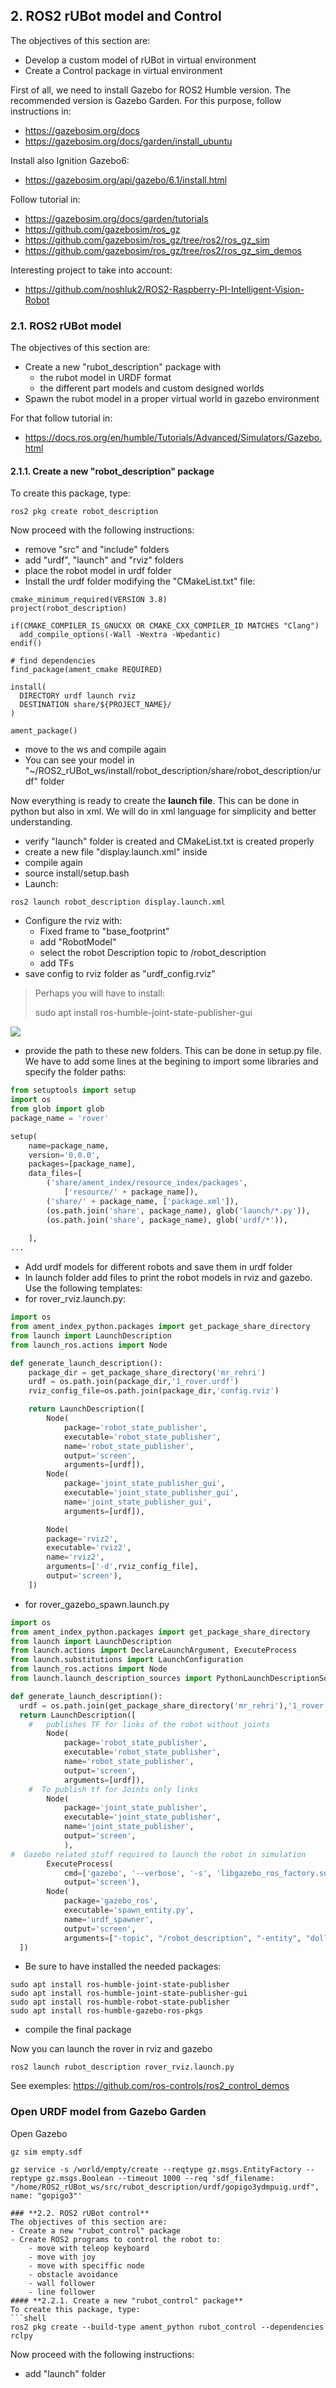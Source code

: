 ## **2. ROS2 rUBot model and Control**
The objectives of this section are:
- Develop a custom model of rUBot in virtual environment
- Create a Control package in virtual environment

First of all, we need to install Gazebo for ROS2 Humble version. The recommended version is Gazebo Garden. For this purpose, follow instructions in:
- https://gazebosim.org/docs
- https://gazebosim.org/docs/garden/install_ubuntu

Install also Ignition Gazebo6:
- https://gazebosim.org/api/gazebo/6.1/install.html

Follow tutorial in:
- https://gazebosim.org/docs/garden/tutorials
- https://github.com/gazebosim/ros_gz
- https://github.com/gazebosim/ros_gz/tree/ros2/ros_gz_sim
- https://github.com/gazebosim/ros_gz/tree/ros2/ros_gz_sim_demos


Interesting project to take into account:
- https://github.com/noshluk2/ROS2-Raspberry-PI-Intelligent-Vision-Robot

### **2.1. ROS2 rUBot model**
The objectives of this section are:
- Create a new "rubot_description" package with 
    - the rubot model in URDF format
    - the different part models and custom designed worlds
- Spawn the rubot model in a proper virtual world in gazebo environment

For that follow tutorial in:
- https://docs.ros.org/en/humble/Tutorials/Advanced/Simulators/Gazebo.html

#### **2.1.1. Create a new "robot_description" package**
To create this package, type:
```shell
ros2 pkg create robot_description
```
Now proceed with the following instructions:
- remove "src" and "include" folders
- add "urdf", "launch" and "rviz" folders
- place the robot model in urdf folder
- Install the urdf folder modifying the "CMakeList.txt" file:
```shell
cmake_minimum_required(VERSION 3.8)
project(robot_description)

if(CMAKE_COMPILER_IS_GNUCXX OR CMAKE_CXX_COMPILER_ID MATCHES "Clang")
  add_compile_options(-Wall -Wextra -Wpedantic)
endif()

# find dependencies
find_package(ament_cmake REQUIRED)

install(
  DIRECTORY urdf launch rviz
  DESTINATION share/${PROJECT_NAME}/
)

ament_package()
```
- move to the ws and compile again
- You can see your model in "~/ROS2_rUBot_ws/install/robot_description/share/robot_description/urdf" folder

Now everything is ready to create the **launch file**. This can be done in python but also in xml. We will do in xml language for simplicity and better understanding.
- verify "launch" folder is created and CMakeList.txt is created properly
- create a new file "display.launch.xml" inside
- compile again
- source install/setup.bash
- Launch:
```shell
ros2 launch robot_description display.launch.xml
```
- Configure the rviz with:
    - Fixed frame to "base_footprint"
    - add "RobotModel"
    - select the robot Description topic to /robot_description
    - add TFs
- save config to rviz folder as "urdf_config.rviz"

> Perhaps you will have to install:
>
>sudo apt install ros-humble-joint-state-publisher-gui

![](./Images/03_rubot_model/1_urdf_robot.png)

- provide the path to these new folders. This can be done in setup.py file. We have to add some lines at the begining to import some libraries and specify the folder paths:
```python
from setuptools import setup
import os
from glob import glob 
package_name = 'rover'

setup(
    name=package_name,
    version='0.0.0',
    packages=[package_name],
    data_files=[
        ('share/ament_index/resource_index/packages',
            ['resource/' + package_name]),
        ('share/' + package_name, ['package.xml']),
        (os.path.join('share', package_name), glob('launch/*.py')),
        (os.path.join('share', package_name), glob('urdf/*')),
        
    ],
...
```
- Add urdf models for different robots and save them in urdf folder
- In launch folder add files to print the robot models in rviz and gazebo. Use the following templates:
- for rover_rviz.launch.py:
```python
import os
from ament_index_python.packages import get_package_share_directory
from launch import LaunchDescription
from launch_ros.actions import Node

def generate_launch_description():
    package_dir = get_package_share_directory('mr_rehri')
    urdf = os.path.join(package_dir,'1_rover.urdf')
    rviz_config_file=os.path.join(package_dir,'config.rviz')

    return LaunchDescription([
        Node(
            package='robot_state_publisher',
            executable='robot_state_publisher',
            name='robot_state_publisher',
            output='screen',
            arguments=[urdf]),
        Node(
            package='joint_state_publisher_gui',
            executable='joint_state_publisher_gui',
            name='joint_state_publisher_gui',
            arguments=[urdf]),

        Node(
        package='rviz2',
        executable='rviz2',
        name='rviz2',
        arguments=['-d',rviz_config_file],
        output='screen'),
    ])
```
- for rover_gazebo_spawn.launch.py
```python
import os
from ament_index_python.packages import get_package_share_directory
from launch import LaunchDescription
from launch.actions import DeclareLaunchArgument, ExecuteProcess
from launch.substitutions import LaunchConfiguration
from launch_ros.actions import Node
from launch.launch_description_sources import PythonLaunchDescriptionSource

def generate_launch_description():
  urdf = os.path.join(get_package_share_directory('mr_rehri'),'1_rover.urdf')
  return LaunchDescription([
    #   publishes TF for links of the robot without joints
        Node(
            package='robot_state_publisher',
            executable='robot_state_publisher',
            name='robot_state_publisher',
            output='screen',
            arguments=[urdf]),
    #  To publish tf for Joints only links
        Node(
            package='joint_state_publisher',
            executable='joint_state_publisher',
            name='joint_state_publisher',
            output='screen',
            ),
#  Gazebo related stuff required to launch the robot in simulation
        ExecuteProcess(
            cmd=['gazebo', '--verbose', '-s', 'libgazebo_ros_factory.so'],
            output='screen'),
        Node(
            package='gazebo_ros',
            executable='spawn_entity.py',
            name='urdf_spawner',
            output='screen',
            arguments=["-topic", "/robot_description", "-entity", "dolly"])
  ])
```
- Be sure to have installed the needed packages:
```shell
sudo apt install ros-humble-joint-state-publisher
sudo apt install ros-humble-joint-state-publisher-gui
sudo apt install ros-humble-robot-state-publisher
sudo apt install ros-humble-gazebo-ros-pkgs
```


- compile the final package

Now you can launch the rover in rviz and gazebo
```shell
ros2 launch rubot_description rover_rviz.launch.py
```
See exemples: https://github.com/ros-controls/ros2_control_demos

### **Open URDF model from Gazebo Garden**

Open Gazebo
```shell
gz sim empty.sdf

gz service -s /world/empty/create --reqtype gz.msgs.EntityFactory --reptype gz.msgs.Boolean --timeout 1000 --req 'sdf_filename: "/home/ROS2_rUBot_ws/src/rubot_description/urdf/gopigo3ydmpuig.urdf", name: "gopigo3"'

### **2.2. ROS2 rUBot control**
The objectives of this section are:
- Create a new "rubot_control" package  
- Create ROS2 programs to control the robot to:
    - move with teleop keyboard
    - move with joy
    - move with speciffic node
    - obstacle avoidance
    - wall follower
    - line follower
#### **2.2.1. Create a new "rubot_control" package**
To create this package, type:
```shell
ros2 pkg create --build-type ament_python rubot_control --dependencies rclpy
```
Now proceed with the following instructions:
- add "launch" folder